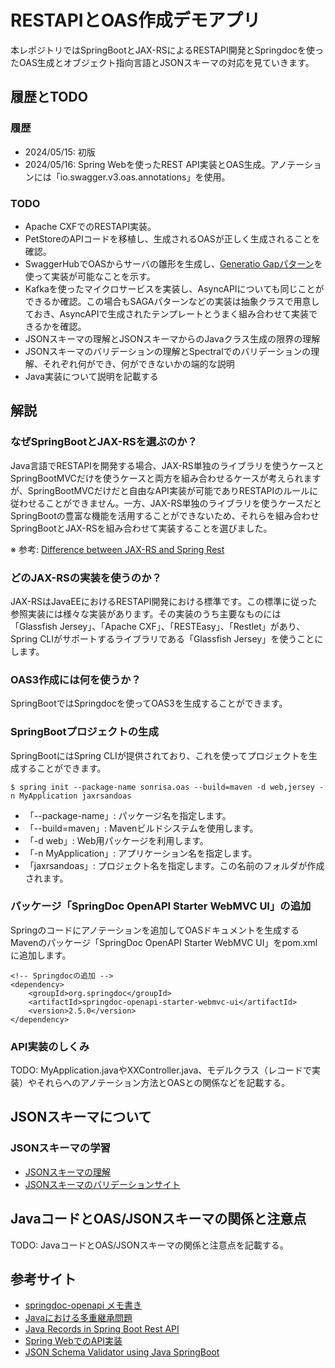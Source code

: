 # RESTAPIとOAS作成デモアプリ

本レポジトリではSpringBootとJAX-RSによるRESTAPI開発とSpringdocを使ったOAS生成とオブジェクト指向言語とJSONスキーマの対応を見ていきます。

## 履歴とTODO

### 履歴

- 2024/05/15: 初版
- 2024/05/16: Spring Webを使ったREST
  API実装とOAS生成。アノテーションには「io.swagger.v3.oas.annotations」を使用。

### TODO

- Apache CXFでのRESTAPI実装。
- PetStoreのAPIコードを移植し、生成されるOASが正しく生成されることを確認。
- SwaggerHubでOASからサーバの雛形を生成し、[Generatio Gapパターン](https://zenn.dev/t_kuroiwa/articles/9676eb99b72cdc)を使って実装が可能なことを示す。
- Kafkaを使ったマイクロサービスを実装し、AsyncAPIについても同じことができるか確認。この場合もSAGAパターンなどの実装は抽象クラスで用意しておき、AsyncAPIで生成されたテンプレートとうまく組み合わせて実装できるかを確認。
- JSONスキーマの理解とJSONスキーマからのJavaクラス生成の限界の理解
- JSONスキーマのバリデーションの理解とSpectralでのバリデーションの理解、それぞれ何ができ、何ができないかの端的な説明
- Java実装について説明を記載する

## 解説

### なぜSpringBootとJAX-RSを選ぶのか？

Java言語でRESTAPIを開発する場合、JAX-RS単独のライブラリを使うケースとSpringBootMVCだけを使うケースと両方を組み合わせるケースが考えられますが、SpringBootMVCだけだと自由なAPI実装が可能でありRESTAPIのルールに従わせることができません。一方、JAX-RS単独のライブラリを使うケースだとSpringBootの豊富な機能を活用することができないため、それらを組み合わせSpringBootとJAX-RSを組み合わせて実装することを選びました。

※ 参考:
[Difference between JAX-RS and Spring Rest](https://stackoverflow.com/questions/42944777/difference-between-jax-rs-and-spring-rest)

### どのJAX-RSの実装を使うのか？

JAX-RSはJavaEEにおけるRESTAPI開発における標準です。この標準に従った参照実装には様々な実装があります。その実装のうち主要なものには「Glassfish
Jersey」、「Apache CXF」、「RESTEasy」、「Restlet」があり、Spring
CLIがサポートするライブラリである「Glassfish Jersey」を使うことにします。

### OAS3作成には何を使うか？

SpringBootではSpringdocを使ってOAS3を生成することができます。

### SpringBootプロジェクトの生成

SpringBootにはSpring
CLIが提供されており、これを使ってプロジェクトを生成することができます。

```
$ spring init --package-name sonrisa.oas --build=maven -d web,jersey -n MyApplication jaxrsandoas
```

- 「--package-name」: パッケージ名を指定します。
- 「--build=maven」: Mavenビルドシステムを使用します。
- 「-d web」: Web用パッケージを利用します。
- 「-n MyApplication」: アプリケーション名を指定します。
- 「jaxrsandoas」:
  プロジェクト名を指定します。この名前のフォルダが作成されます。

### パッケージ「SpringDoc OpenAPI Starter WebMVC UI」の追加

Springのコードにアノテーションを追加してOASドキュメントを生成するMavenのパッケージ「SpringDoc
OpenAPI Starter WebMVC UI」をpom.xmlに追加します。

```
<!-- Springdocの追加 -->
<dependency>
	<groupId>org.springdoc</groupId>
	<artifactId>springdoc-openapi-starter-webmvc-ui</artifactId>
	<version>2.5.0</version>
</dependency>
```

### API実装のしくみ

TODO:
MyApplication.javaやXXController.java、モデルクラス（レコードで実装）やそれらへのアノテーション方法とOASとの関係などを記載する。

## JSONスキーマについて

### JSONスキーマの学習

- [JSONスキーマの理解](https://json-schema.org/understanding-json-schema)
- [JSONスキーマのバリデーションサイト](https://jsonschema.net/)

## JavaコードとOAS/JSONスキーマの関係と注意点

TODO: JavaコードとOAS/JSONスキーマの関係と注意点を記載する。

## 参考サイト

- [springdoc-openapi メモ書き](https://ksby.hatenablog.com/entry/2021/03/25/072126)
- [Javaにおける多重継承問題](https://javarush.com/ja/groups/posts/ja.731.java-)
- [Java Records in Spring Boot Rest API](https://dev.to/psideris89/java-14-records-in-spring-boot-rest-api-n29)
- [Spring WebでのAPI実装](https://qiita.com/kanfutrooper/items/b2c77dcc5902eabff3ac)
- [JSON Schema Validator using Java SpringBoot](https://medium.com/@mohommad.belal/json-schema-validator-using-java-springboot-667ed42480d5)

